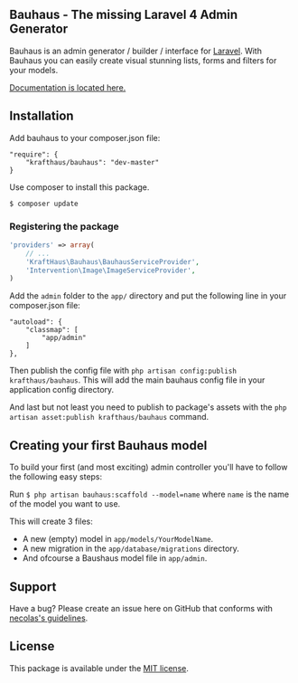 Bauhaus - The missing Laravel 4 Admin Generator
---

Bauhaus is an admin generator / builder / interface for [Laravel](http://laravel.com).
With Bauhaus you can easily create visual stunning lists, forms and filters for your models.

[Documentation is located here.](https://github.com/krafthaus/bauhaus/wiki)

Installation
---
Add bauhaus to your composer.json file:
```
"require": {
	"krafthaus/bauhaus": "dev-master"
}
```

Use composer to install this package.
```
$ composer update
```

### Registering the package
```php
'providers' => array(
	// ...
	'KraftHaus\Bauhaus\BauhausServiceProvider',
	'Intervention\Image\ImageServiceProvider',
)
```

Add the `admin` folder to the `app/` directory and put the following line in your composer.json file:
```
"autoload": {
	"classmap": [
		"app/admin"
	]
},
```

Then publish the config file with `php artisan config:publish krafthaus/bauhaus`.
This will add the main bauhaus config file in your application config directory.

And last but not least you need to publish to package's assets with the `php artisan asset:publish krafthaus/bauhaus` command.

Creating your first Bauhaus model
---
To build your first (and most exciting) admin controller you'll have to follow the following easy steps:

Run `$ php artisan bauhaus:scaffold --model=name` where `name` is the name of the model you want to use.

This will create 3 files:
- A new (empty) model in `app/models/YourModelName`.
- A new migration in the `app/database/migrations` directory.
- And ofcourse a Baushaus model file in `app/admin`.

Support
---
Have a bug? Please create an issue here on GitHub that conforms with [necolas's guidelines](https://github.com/necolas/issue-guidelines).

License
---
This package is available under the [MIT license](LICENSE).